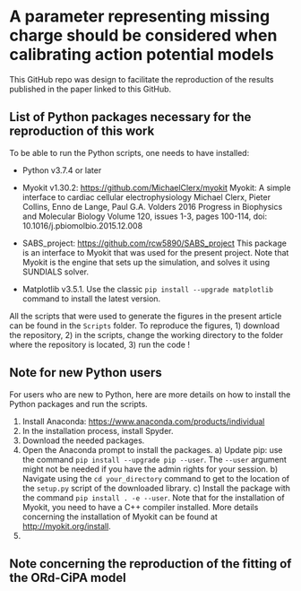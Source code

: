 # A parameter representing missing charge should be considered when calibrating action potential models

This GitHub repo was design to facilitate the reproduction of the results published in the paper linked to this GitHub.

## List of Python packages necessary for the reproduction of this work
To be able to run the Python scripts, one needs to have installed:
  - Python v3.7.4 or later
  
  - Myokit v1.30.2: https://github.com/MichaelClerx/myokit 
  Myokit: A simple interface to cardiac cellular electrophysiology Michael Clerx, Pieter Collins, Enno de Lange, Paul   G.A. Volders 2016 Progress in Biophysics and Molecular Biology Volume 120, issues 1-3, pages 100-114, 
  doi:  10.1016/j.pbiomolbio.2015.12.008
  
  - SABS_project: https://github.com/rcw5890/SABS_project
  This package is an interface to Myokit that was used for the present project. Note that Myokit is the engine that sets up the simulation, and solves it using SUNDIALS solver.

  - Matplotlib v3.5.1. 
  Use the classic ```pip install --upgrade matplotlib``` command to install the latest version.

All the scripts that were used to generate the figures in the present article can be found in the ```Scripts``` folder. To reproduce the figures, 1) download the repository, 2) in the scripts, change the working directory to the folder where the repository is located, 3) run the code !

## Note for new Python users
For users who are new to Python, here are more details on how to install the Python packages and run the scripts.

1) Install Anaconda: https://www.anaconda.com/products/individual
2) In the installation process, install Spyder.
3) Download the needed packages.
4) Open the Anaconda prompt to install the packages.
  a) Update pip: use the command ```pip install --upgrade pip --user```. The ```--user``` argument might not be needed if you have the admin rights for your session.
  b) Navigate using the ```cd your_directory``` command to get to the location of the ```setup.py``` script of the downloaded library.
  c) Install the package with the command ```pip install . -e --user```. Note that for the installation of Myokit, you need to have a C++ compiler installed. More details concerning the installation of Myokit can be found at http://myokit.org/install.
5)

## Note concerning the reproduction of the fitting of the ORd-CiPA model
